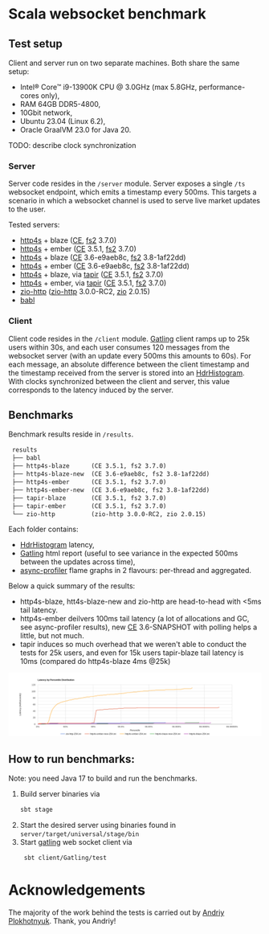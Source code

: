 # Scala websocket benchmark

## Test setup

Client and server run on two separate machines. Both share the same setup: 
 - Intel® Core™ i9-13900K CPU @ 3.0GHz (max 5.8GHz, performance-cores only), 
 - RAM 64GB DDR5-4800,
 - 10Gbit network,
 - Ubuntu 23.04 (Linux 6.2), 
 - Oracle GraalVM 23.0 for Java 20.

TODO: describe clock synchronization

### Server

Server code resides in the `/server` module. Server exposes a single `/ts` websocket endpoint, which emits a timestamp every 500ms.
This targets a scenario in which a websocket channel is used to serve live market updates to the user.  

Tested servers:
 - [http4s] + blaze ([CE], [fs2] 3.7.0)
 - [http4s] + ember ([CE] 3.5.1, [fs2] 3.7.0)
 - [http4s] + blaze ([CE] 3.6-e9aeb8c, [fs2] 3.8-1af22dd)
 - [http4s] + ember ([CE] 3.6-e9aeb8c, [fs2] 3.8-1af22dd)
 - [http4s] + blaze, via [tapir] ([CE] 3.5.1, [fs2] 3.7.0) 
 - [http4s] + ember, via [tapir] ([CE] 3.5.1, [fs2] 3.7.0)
 - [zio-http] ([zio-http] 3.0.0-RC2, [zio] 2.0.15)
 - [babl]

### Client 

Client code resides in the `/client` module. [Gatling] client ramps up to 25k users within 30s, 
and each user consumes 120 messages from the websocket server (with an update every 500ms this amounts to 60s). 
For each message, an absolute difference between the client timestamp and the timestamp received from the server
is stored into an [HdrHistogram]. With clocks synchronized between the client and server, this value corresponds
to the latency induced by the server.  

## Benchmarks

Benchmark results reside in `/results`. 
```
 results
 ├── babl
 ├── http4s-blaze      (CE 3.5.1, fs2 3.7.0)
 ├── http4s-blaze-new  (CE 3.6-e9aeb8c, fs2 3.8-1af22dd)
 ├── http4s-ember      (CE 3.5.1, fs2 3.7.0)
 ├── http4s-ember-new  (CE 3.6-e9aeb8c, fs2 3.8-1af22dd)
 ├── tapir-blaze       (CE 3.5.1, fs2 3.7.0)
 ├── tapir-ember       (CE 3.5.1, fs2 3.7.0)
 └── zio-http          (zio-http 3.0.0-RC2, zio 2.0.15)
```

Each folder contains:
  - [HdrHistogram] latency,
  - [Gatling] html report (useful to see variance in the expected 500ms between the updates across time),
  - [async-profiler] flame graphs in 2 flavours: per-thread and aggregated.

Below a quick summary of the results: 
  - http4s-blaze, htt4s-blaze-new and zio-http are head-to-head with <5ms tail latency. 
  - http4s-ember deilvers 100ms tail latency (a lot of allocations and GC, see async-profiler results),
    new [CE] 3.6-SNAPSHOT with polling helps a little, but not much.
  - tapir induces so much overhead that we weren't able to conduct the tests for 25k users, and even for 15k users 
    tapir-blaze tail latency is 10ms (compared do http4s-blaze 4ms @25k) 

![web-server-benchmark-25k](img/web-server-benchmark-25k.png)

## How to run benchmarks:

Note: you need Java 17 to build and run the benchmarks. 

1. Build server binaries via 
   ```bash
   sbt stage
   ```
2. Start the desired server using binaries found in `server/target/universal/stage/bin`
3. Start [gatling] web socket client via
   ```bash
    sbt client/Gatling/test
   ```
# Acknowledgements

The majority of the work behind the tests is carried out by [Andriy Plokhotnyuk](https://github.com/plokhotnyuk).
Thank, you Andriy!

[tapir]: https://github.com/softwaremill/tapir
[gatling]: https://github.com/gatling/gatling
[babl]: https://github.com/babl-ws/babl
[http4s]: https://github.com/http4s/http4s
[zio-http]: https://github.com/zio/zio-http
[zio]: https://github.com/zio/zio
[CE]: https://github.com/typelevel/cats-effect
[fs2]: https://github.com/typelevel/fs2
[HdrHistogram]: https://github.com/HdrHistogram/HdrHistogram
[async-profiler]: https://github.com/async-profiler/async-profiler
